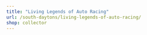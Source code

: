 ```yaml
---
title: "Living Legends of Auto Racing"
url: /south-daytons/living-legends-of-auto-racing/
shop: collector
---
```

